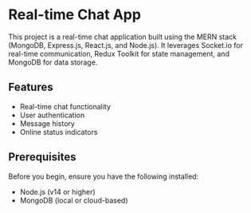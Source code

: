

# Real-time Chat App 

This project is a real-time chat application built using the MERN stack (MongoDB, Express.js, React.js, and Node.js). It leverages Socket.io for real-time communication, Redux Toolkit for state management, and MongoDB for data storage.

## Features

- Real-time chat functionality
- User authentication
- Message history
- Online status indicators

## Prerequisites

Before you begin, ensure you have the following installed:

- Node.js (v14 or higher)
- MongoDB (local or cloud-based)

